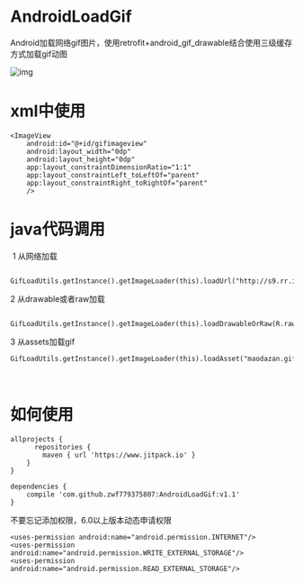 # AndroidLoadGif
Android加载网络gif图片，使用retrofit+android_gif_drawable结合使用三级缓存方式加载gif动图

  ![img](https://github.com/zwf779375807/AndroidLoadGif/blob/master/app/gifloadnew.gif)
  
# xml中使用

    <ImageView
        android:id="@+id/gifimageview"
        android:layout_width="0dp"
        android:layout_height="0dp"
        app:layout_constraintDimensionRatio="1:1"
        app:layout_constraintLeft_toLeftOf="parent"
        app:layout_constraintRight_toRightOf="parent"
        />
	
# java代码调用

  1 从网络加载   
		
		GifLoadUtils.getInstance().getImageLoader(this).loadUrl("http://s9.rr.itc.cn/r/wapChange/20173_31_10/a0rq600946115627303.gif").into(gifImageView);
         
 2 从drawable或者raw加载
 
        GifLoadUtils.getInstance().getImageLoader(this).loadDrawableOrRaw(R.raw.pao).into(gifDrawbleImageView);
	
 3 从assets加载gif
        
	GifLoadUtils.getInstance().getImageLoader(this).loadAsset("maodazan.gif").into(gifAssetImageView);
     
  
# 如何使用

    allprojects {
		  repositories {
		  	maven { url 'https://www.jitpack.io' }
	  	}
  	}
    
    dependencies {
        compile 'com.github.zwf779375807:AndroidLoadGif:v1.1'
    }
    
    
 不要忘记添加权限，6.0以上版本动态申请权限
 
    <uses-permission android:name="android.permission.INTERNET"/>
    <uses-permission android:name="android.permission.WRITE_EXTERNAL_STORAGE"/>
    <uses-permission android:name="android.permission.READ_EXTERNAL_STORAGE"/>
